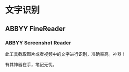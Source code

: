 # 文字识别



## ABBYY FineReader

### ABBYY Screenshot  Reader

此工具截取图片或者视频中的文字进行识别，准确率高。神器！

有其神器在手，笔记无忧。

